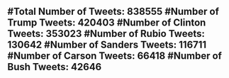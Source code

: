 #Total Number of Tweets: 838555 
#Number of Trump Tweets: 420403
#Number of Clinton Tweets: 353023
#Number of Rubio Tweets: 130642
#Number of Sanders Tweets: 116711
#Number of Carson Tweets: 66418
#Number of Bush Tweets: 42646
---
